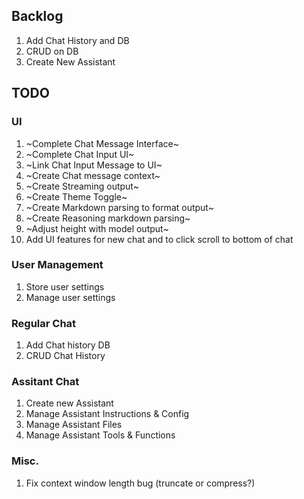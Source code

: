 ## Backlog
1. Add Chat History and DB
2. CRUD on DB
3. Create New Assistant



## TODO

### UI
1. ~Complete Chat Message Interface~
2. ~Complete Chat Input UI~
3. ~Link Chat Input Message to UI~
4. ~Create Chat message context~
5. ~Create Streaming output~
6. ~Create Theme Toggle~
7. ~Create Markdown parsing to format output~
8. ~Create Reasoning markdown parsing~
9. ~Adjust height with model output~
10. Add UI features for new chat and to click scroll to bottom of chat

### User Management
1. Store user settings
2. Manage user settings

### Regular Chat
1. Add Chat history DB
2. CRUD Chat History

### Assitant Chat
1. Create new Assistant
3. Manage Assistant Instructions & Config
4. Manage Assistant Files
5. Manage Assistant Tools & Functions

### Misc.
1. Fix context window length bug (truncate or compress?)
